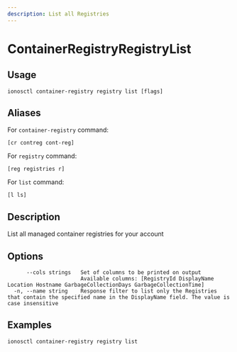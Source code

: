 ```yaml
---
description: List all Registries
---
```


# ContainerRegistryRegistryList

## Usage

```text
ionosctl container-registry registry list [flags]
```

## Aliases

For `container-registry` command:

```text
[cr contreg cont-reg]
```

For `registry` command:

```text
[reg registries r]
```

For `list` command:

```text
[l ls]
```

## Description

List all managed container registries for your account

## Options

```text
      --cols strings   Set of columns to be printed on output 
                       Available columns: [RegistryId DisplayName Location Hostname GarbageCollectionDays GarbageCollectionTime]
  -n, --name string    Response filter to list only the Registries that contain the specified name in the DisplayName field. The value is case insensitive
```

## Examples

```text
ionosctl container-registry registry list
```

